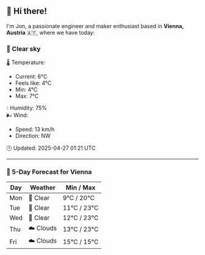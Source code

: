 ## 👋 Hi there!

I'm Jon, a passionate engineer and maker enthusiast based in **Vienna, Austria** 🇦🇹, where we have today:

### 🌙 Clear sky 

🌡️ Temperature: 
* Current: 6°C
* Feels like: 4°C
* Min: 4°C 
* Max: 7°C  

💧 Humidity: 75%  
🌬️ Wind: 
* Speed: 13 km/h 
* Direction: NW  

🕒 Updated: 2025-04-27 01:21 UTC

---

### 📅 5-Day Forecast for Vienna

| Day | Weather | Min / Max |
|-----|---------|------------|
| Mon | 🌙 Clear | 9°C / 20°C |
| Tue | 🌙 Clear | 11°C / 23°C |
| Wed | 🌙 Clear | 12°C / 23°C |
| Thu | ☁️ Clouds | 13°C / 23°C |
| Fri | ☁️ Clouds | 15°C / 15°C |
